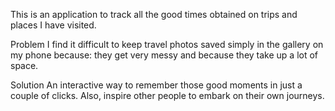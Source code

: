 This is an application to track all the good times obtained on trips and places I have visited.

Problem
I find it difficult to keep travel photos saved simply in the gallery on my phone because: they get very messy and because they take up a lot of space.

Solution
An interactive way to remember those good moments in just a couple of clicks.
Also, inspire other people to embark on their own journeys.